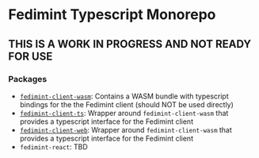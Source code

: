 # Fedimint Typescript Monorepo

## THIS IS A WORK IN PROGRESS AND NOT READY FOR USE

### Packages

- [`fedimint-client-wasm`](./fedimint-client-wasm/README.md): Contains a WASM bundle with typescript bindings for the the Fedimint client (should NOT be used directly)
- [`fedimint-client-ts`](./fedimint-client-ts/README.md): Wrapper around `fedimint-client-wasm` that provides a typescript interface for the Fedimint client
- [`fedimint-client-web`](./fedimint-client-web/README.md): Wrapper around `fedimint-client-wasm` that provides a typescript interface for the Fedimint client
- `fedimint-react`: TBD
